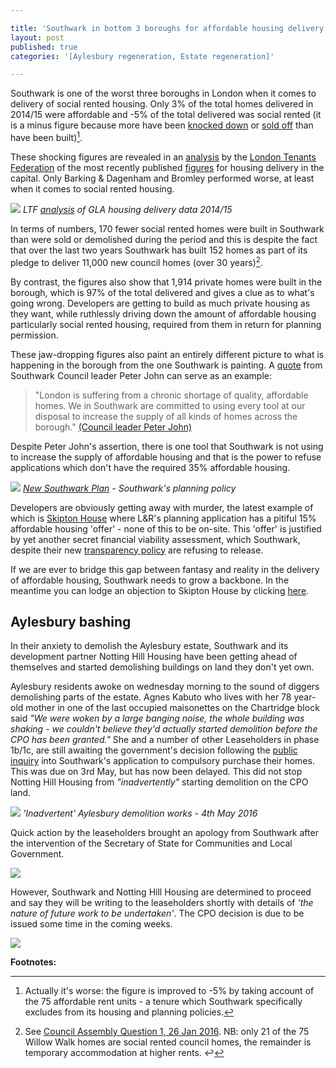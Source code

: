```yaml
---

title: 'Southwark in bottom 3 boroughs for affordable housing delivery'
layout: post
published: true
categories: '[Aylesbury regeneration, Estate regeneration]'

---
```

Southwark is one of the worst three boroughs in London when it comes to delivery of social rented housing. Only 3% of the total homes delivered in 2014/15 were affordable and -5% of the total delivered was social rented (it is a minus figure because more have been [knocked down](http://35percent.org/the-southwark-clearances/) or [sold off](http://35percent.org/auctions/) than have been built)[^1].

These shocking figures are revealed in an [analysis](http://35percent.org/img/LTF_delivery_of_housing_in_London_2014-15.pdf) by the [London Tenants Federation](http://www.londontenants.org/) of the most recently published [figures](http://data.london.gov.uk/publisher/gla?q=housing&sort=score+desc%2C+metadata_modified+desc) for housing delivery in the capital. Only Barking & Dagenham and Bromley performed worse, at least when it comes to social rented housing.

![](http://35percent.org/img/LTF_table.png)
*LTF [analysis](http://35percent.org/img/LTF_delivery_of_housing_in_London_2014-15.pdf) of GLA housing delivery data 2014/15*

In terms of numbers, 170 fewer social rented homes were built in Southwark than were sold or demolished during the period and this is despite the fact that over the last two years Southwark has built 152 homes as part of its pledge to deliver 11,000 new council homes (over 30 years)[^2].

By contrast, the figures also show that 1,914 private homes were built in the borough, which is 97% of the total delivered and gives a clue as to what's going wrong. Developers are getting to build as much private housing as they want, while ruthlessly driving down the amount of affordable housing particularly social rented housing, required from them in return for planning permission. 

These jaw-dropping figures also paint an entirely different picture to what is happening in the borough from the one Southwark is painting. A [quote](http://www.southwark.gov.uk/news/article/1715/heres_how_southwark_council_will_deliver_thousands_of_new_council_homes) from Southwark Council leader Peter John can serve as an example:

>"London is suffering from a chronic shortage of quality, affordable homes. We in Southwark are committed to using every tool at our disposal to increase the supply of all kinds of homes across the borough." [(Council leader Peter John)](http://www.southwark.gov.uk/news/article/1715/heres_how_southwark_council_will_deliver_thousands_of_new_council_homes)

Despite Peter John's assertion, there is one tool that Southwark is not using to increase the supply of affordable housing and that is the power to refuse applications which don't have the required 35% affordable housing.

![](http://35percent.org/img/newsouthwarkplanah.png)
*[New Southwark Plan](http://www.southwark.gov.uk/download/downloads/id/12867/new_southwark_plan_preferred_option_consultation_version_web) - Southwark's planning policy*

Developers are obviously getting away with murder, the latest example of which is [Skipton House](http://35percent.org/2016-04-16-we-surrender-southwark-council-and-skipton-house-latest/) where L&R's planning application has a pitiful 15% affordable housing 'offer' - none of this to be on-site. This 'offer' is justified by yet another secret financial viability assessment, which Southwark, despite their new [transparency policy](http://www.southwark.gov.uk/news/article/2062/viability_assessments_must_be_published_in_southwark_%E2%80%93_consultation_launched) are refusing to release. 

If we are ever to bridge this gap between fantasy and reality in the delivery of affordable housing, Southwark needs to grow a backbone. In the meantime you can lodge an objection to Skipton House by clicking [here](http://commentform.herokuapp.com).

## Aylesbury bashing
In their anxiety to demolish the Aylesbury estate, Southwark and its development partner Notting Hill Housing have been getting ahead of themselves and started demolishing buildings on land they don't yet own.

Aylesbury residents awoke on wednesday morning to the sound of diggers demolishing parts of the estate. Agnes Kabuto who lives with her 78 year-old mother in one of the last occupied maisonettes on the Chartridge block said _"We were woken by a large banging noise, the whole building was shaking - we couldn't believe they'd actually started demolition before the CPO has been granted."_ She and a number of other Leaseholders in phase 1b/1c, are still awaiting the government's decision following the [public inquiry](http://35percent.org/2015-05-02-aylesbury-estate-compulsory-purchase-order-public-inquiry/) into Southwark's application to compulsory purchase their homes. This was due on 3rd May, but has now been delayed. This did not stop Notting Hill Housing from _"inadvertently"_ starting demolition on the CPO land.

![](http://35percent.org/img/aylesburydemolition.jpg)
*'Inadvertent' Aylesbury demolition works - 4th May 2016*

Quick action by the leaseholders brought an apology from Southwark after the intervention of the Secretary of State for Communities and Local Government. 

![](http://35percent.org/img/dclgemail.png)

However, Southwark and Notting Hill Housing are determined to proceed and say they will be writing to the leaseholders shortly with details of _'the nature of future work to be undertaken'_. The CPO decision is due to be issued some time in the coming weeks.

![](http://35percent.org/img/southwarkdemolitionresponse.png)

__Footnotes:__

[^1]: Actually it's worse: the figure is improved to -5% by taking account of the 75 affordable rent units - a tenure which Southwark specifically excludes from its housing and planning policies.

[^2]: See [Council Assembly Question 1, 26 Jan 2016](http://moderngov.southwark.gov.uk/documents/s59593/Members%20questions%20with%20responses.pdf). NB: only 21 of the 75 Willow Walk homes are social rented council homes, the remainder is temporary accommodation at higher rents. ↩

<meta name="twitter:card" content="summary" />
<meta name="twitter:title" content="Southwark in bottom 3 boroughs for affordable housing delivery" />
<meta name="twitter:description" content="Latest GLA data shows Southwark in bottom 3 boroughs for the delivery of affordable housing" />
<meta name="twitter:image" content="http://35percent.org/img/LTF_table.png" />
